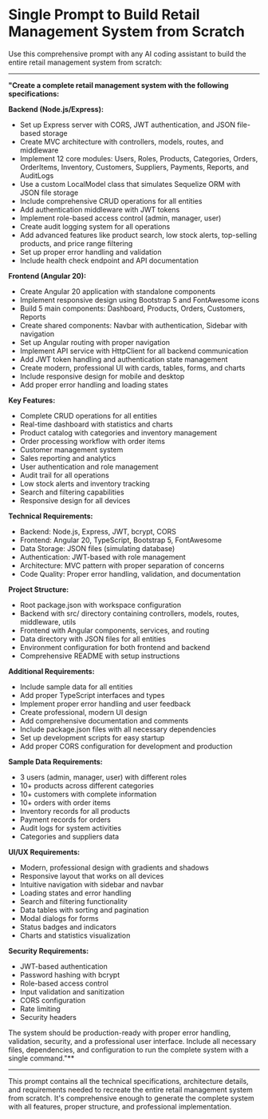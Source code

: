 # Single Prompt to Build Retail Management System from Scratch

Use this comprehensive prompt with any AI coding assistant to build the entire retail management system from scratch:

---

**"Create a complete retail management system with the following specifications:**

**Backend (Node.js/Express):**
- Set up Express server with CORS, JWT authentication, and JSON file-based storage
- Create MVC architecture with controllers, models, routes, and middleware
- Implement 12 core modules: Users, Roles, Products, Categories, Orders, OrderItems, Inventory, Customers, Suppliers, Payments, Reports, and AuditLogs
- Use a custom LocalModel class that simulates Sequelize ORM with JSON file storage
- Include comprehensive CRUD operations for all entities
- Add authentication middleware with JWT tokens
- Implement role-based access control (admin, manager, user)
- Create audit logging system for all operations
- Add advanced features like product search, low stock alerts, top-selling products, and price range filtering
- Set up proper error handling and validation
- Include health check endpoint and API documentation

**Frontend (Angular 20):**
- Create Angular 20 application with standalone components
- Implement responsive design using Bootstrap 5 and FontAwesome icons
- Build 5 main components: Dashboard, Products, Orders, Customers, Reports
- Create shared components: Navbar with authentication, Sidebar with navigation
- Set up Angular routing with proper navigation
- Implement API service with HttpClient for all backend communication
- Add JWT token handling and authentication state management
- Create modern, professional UI with cards, tables, forms, and charts
- Include responsive design for mobile and desktop
- Add proper error handling and loading states

**Key Features:**
- Complete CRUD operations for all entities
- Real-time dashboard with statistics and charts
- Product catalog with categories and inventory management
- Order processing workflow with order items
- Customer management system
- Sales reporting and analytics
- User authentication and role management
- Audit trail for all operations
- Low stock alerts and inventory tracking
- Search and filtering capabilities
- Responsive design for all devices

**Technical Requirements:**
- Backend: Node.js, Express, JWT, bcrypt, CORS
- Frontend: Angular 20, TypeScript, Bootstrap 5, FontAwesome
- Data Storage: JSON files (simulating database)
- Authentication: JWT-based with role management
- Architecture: MVC pattern with proper separation of concerns
- Code Quality: Proper error handling, validation, and documentation

**Project Structure:**
- Root package.json with workspace configuration
- Backend with src/ directory containing controllers, models, routes, middleware, utils
- Frontend with Angular components, services, and routing
- Data directory with JSON files for all entities
- Environment configuration for both frontend and backend
- Comprehensive README with setup instructions

**Additional Requirements:**
- Include sample data for all entities
- Add proper TypeScript interfaces and types
- Implement proper error handling and user feedback
- Create professional, modern UI design
- Add comprehensive documentation and comments
- Include package.json files with all necessary dependencies
- Set up development scripts for easy startup
- Add proper CORS configuration for development and production

**Sample Data Requirements:**
- 3 users (admin, manager, user) with different roles
- 10+ products across different categories
- 10+ customers with complete information
- 10+ orders with order items
- Inventory records for all products
- Payment records for orders
- Audit logs for system activities
- Categories and suppliers data

**UI/UX Requirements:**
- Modern, professional design with gradients and shadows
- Responsive layout that works on all devices
- Intuitive navigation with sidebar and navbar
- Loading states and error handling
- Search and filtering functionality
- Data tables with sorting and pagination
- Modal dialogs for forms
- Status badges and indicators
- Charts and statistics visualization

**Security Requirements:**
- JWT-based authentication
- Password hashing with bcrypt
- Role-based access control
- Input validation and sanitization
- CORS configuration
- Rate limiting
- Security headers

The system should be production-ready with proper error handling, validation, security, and a professional user interface. Include all necessary files, dependencies, and configuration to run the complete system with a single command."**

---

This prompt contains all the technical specifications, architecture details, and requirements needed to recreate the entire retail management system from scratch. It's comprehensive enough to generate the complete system with all features, proper structure, and professional implementation.

